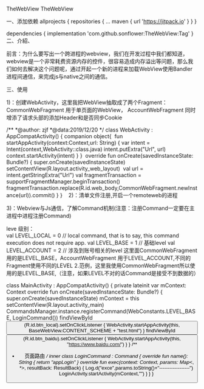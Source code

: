 TheWebView
TheWebView

一、添加依赖
allprojects {
		repositories {
			...
			maven { url 'https://jitpack.io' }
		}
	}

dependencies {
	        implementation 'com.github.sonflower:TheWebView:Tag'
	}
二、介紹、

前言：为什么要写出一个跨进程的webview，我们在开发过程中我们都知道，webview是一个非常耗费资源内存的控件，很容易造成内存溢出等问题，那么我们如何去解决这个问题呢，通过开起一个新的进程来加载WebView使用Bandler进程间通信，来完成js与native之间的通信。

三、使用

1)：创建WebActivity，这里我把WebView抽取成了两个Fragment：
CommonWebFragment 用于单页面的WebView，
AccountWebFragment 同时增添了请求头部的添加Header和是否同步Cookie 

/**
*@author: zjf
*@data:2019/12/20
*/
class WebActivity : AppCompatActivity() {
companion object{
​
    fun startAppActivity(context:Context,url: String) {
        var intent = Intent(context,WebActivity::class.java)
        intent.putExtra("Url", url)
        context.startActivity(intent)
    }
}
​
override fun onCreate(savedInstanceState: Bundle?) {
    super.onCreate(savedInstanceState)
    setContentView(R.layout.activity_web_layout)
​
    val url = intent.getStringExtra("Url")
    val fragmentTransaction = supportFragmentManager.beginTransaction()
   fragmentTransaction.replace(R.id.web_body,CommonWebFragment.newInstance(url)).commit()
  }
}
​
​
​
2)：清单文件注册,开启一个remoteweb的进程
        

3)：Webview与Js通信，了解Command机制(注意：注册Command一定要在主进程中进程注册Command)

leve 级别：    
val LEVEL_LOCAL = 0 // local command, that is to say, this command execution does not require app.
val LEVEL_BASE = 1 // 基础level
val LEVEL_ACCOUNT = 2 // 涉及到账号相关的level
这里面CommonWebFragment  用的是LEVEL_BASE，AccountWebFragment 用于LEVEL_ACCOUNT,不同的Fragment使用不同的LEVEL
2.范例，这里我使用CommonWebFragment所以使用的是LEVEL_BASE,（注意，如果LEVEL不对的话Command是接受不到数据的）
 

 class MainActivity : AppCompatActivity() {
    private lateinit var mContext: Context
    override fun onCreate(savedInstanceState: Bundle?) {
        super.onCreate(savedInstanceState)
        mContext = this
        setContentView(R.layout.activity_main)
        CommandsManager.instance.registerCommand(WebConstants.LEVEL_BASE, LoginCommand())
        findViewById<Button>(R.id.btn_local).setOnClickListener {
            WebActivity.startAppActivity(this, BaseWebView.CONTENT_SCHEME + "test.html")
        }
        findViewById<Button>(R.id.btn_baidu).setOnClickListener {
            WebActivity.startAppActivity(this, "https://www.baidu.com/")
        }
    }
/**
 * 页面路由
 */
   inner class LoginCommand : Command {
        override fun name(): String {
            return "appLogin"
        }
         override fun exec(context: Context, params: Map<*, *>, resultBack: ResultBack) {
        Log.d("exce",params.toString()+"------------------")
        LoginActivity.startActivity(mContext,"")
    }
  }
}   
 
